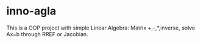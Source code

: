 # inno-agla
This is a OOP project with simple Linear Algebra: Matrix +,-,*,inverse, solve Ax=b through RREF or Jacobian.
